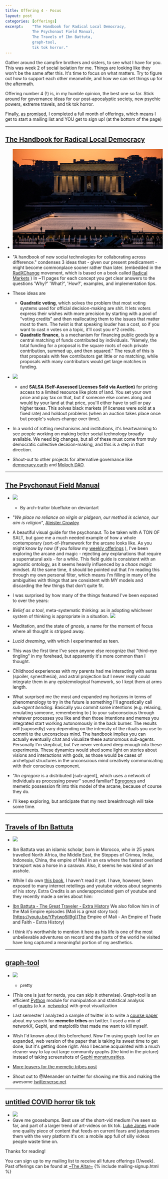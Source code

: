 ```yaml
---
title: Offering 4 - Focus 
layout: post
categories: [offerings]
excerpt:    "The Handbook for Radical Local Democracy, 
            The Psychonaut Field Manual, 
            The Travels of Ibn Battuta, 
            graph-tool, 
            tik tok horror."
---
```

Gather around the campfire brothers and sisters, to see what I have for you. This was week 2 of social isolation for me. Things are looking like they won't be the same after this. It's time to focus on what matters. Try to figure out how to support each other meanwhile, and how we can set things up for the aftermath. 

Offering number 4 (!) is, in my humble opinion, the best one so far. Stick around for governance ideas for our post-apocalyptic society, new psychic powers, extreme travels, and tik tok horror. 

Finally, [as promised](announcing-weekly-offerings), I completed a full month of offerings, which means I get to start a mailing list and YOU get to sign up! (at the bottom of the page)

***

## [The Handbook for Radical Local Democracy](https://www.radicalxchange.org/wp-content/uploads/2020/02/The_Handbook_for_Radical_Local_Democracy.pdf)
- ![](/assets/img/govbuilding.jpg)
- "A handbook of new social technologies for collaborating across difference." condenses 3 ideas that - given our present predicament - might become commonplace sooner rather than later. (embedded in the [RadXChange](https://www.radicalxchange.org/resources/) movement, which is based on a book called [Radical Markets](https://www.goodreads.com/book/show/36515770-radical-markets) ) In ~11 pages for each concept you get clear answers to the questions 'Why?' 'What?', 'How?', examples, and implementation tips.
- These ideas are 
    - __Quadratic voting__, which solves the problem that most voting systems used for official decision-making are shit. It lets voters express their wishes with more precision by starting with a pool of "voting credits" and then reallocating them to the issues that matter most to them. The twist is that speaking louder has a cost, so if you want to cast n votes on a topic, it'll cost you n^2 credits.
    - __Quadratic finance__, is a mechanism for financing public goods by a central matching of funds contributed by individuals. "Namely, the total funding for a proposal is the square roots of each private contribution, summed up, and then squared." The result of this is that proposals with few contributors get little or no matching, while proposals with many contributors would get large matches in funding.
- ![](https://firebasestorage.googleapis.com/v0/b/firescript-577a2.appspot.com/o/imgs%2Fapp%2Fxiqo%2F1mm5Hin-0h?alt=media&token=8a45f7e6-926f-48b9-9b59-0b93a8a0d0a0)
    - and __SALSA (Self-Assessed Licenses Sold via Auction)__ for pricing access to a limited resource like plots of land. You set your own price and pay tax on that, but if someone else comes along and would by your land at that price, you'll either have to sell or pay higher taxes. This solves black markets (if licenses were sold at a fixed rate) and holdout problems (when an auction takes place once but people's values change over time).
- In a world of rotting mechanisms and institutions, it's heartwarming to see people working on making better social technology broadly available. We need big changes, but all of these must come from truly democratic collective decision-making, and this is a step in that direction.

- Shout-out to other projects for alternative governance like [democracy.earth](https://democracy.earth/) and [Moloch DAO](https://twitter.com/MolochDAO).

***

## [The Psychonaut Field Manual](https://www.deviantart.com/bluefluke/art/The-Psychonaut-Field-Manual-FOURTH-PDF-EDITION-530005584)
- ![](https://firebasestorage.googleapis.com/v0/b/firescript-577a2.appspot.com/o/imgs%2Fapp%2Fxiqo%2FN2pIErRUSb?alt=media&token=594ebc39-5a7b-4bda-a2db-1c341f10d6d3)
    - By arch-traitor bluefluke on deviantart
- "_We place no reliance on virgin or pidgeon, our method is science, our aim is religion_", [Aleister Crowley](https://www.youtube.com/watch?v=GKesZXudgCo&t=9s)
- A beautiful visual guide for the psychonaut. To be taken with A TON OF SALT, but gave me a much needed example of how a whole contemporary (sort-of-)framework for the arcane looks like. As you might know by now (if you follow my [weekly offerings](the-altar) ), I've been exploring the arcane and magic - rejecting any explanations that require a supernatural axis - for a while. This field guide is consistent with an agnostic ontology, as it seems heavily influenced by a _chaos magic_ mindset. At the same time, it should be pointed out that I'm reading this through my own personal filter, which means I'm filling in many of the ambiguities with things that are consistent with MY models and discarding the few things that don't quite fit.

- I was surprised by how many of the things featured I've been exposed to over the years:
 - _Belief as a tool_, meta-systematic thinking: as in adopting whichever system of thinking is appropriate in a situation.
  ![](https://firebasestorage.googleapis.com/v0/b/firescript-577a2.appspot.com/o/imgs%2Fapp%2Fxiqo%2FN-YN2jJoNI?alt=media&token=31c24473-0761-48d6-a6a3-65559bab7684)
 - Meditation, and the state of _gnosis_, a name for the moment of focus where all thought is stripped away.
 - _Lucid dreaming_, with which I experimented as teen.
 - This was the first time I've seen anyone else recognize that "third-eye tingling" in my forehead, but apparently it's more common than I thought. 
 - Childhood experiences with my parents had me interacting with auras (spoiler, synesthesia), and astral projection but I never really could integrate them in any epistemological framework, so I kept them at arms length.
 
- What surprised me the most and expanded my horizons in terms of phenomenology to try in the future is something I'll agnostically call _sub-agent bending_. Basically you commit some intentions (e.g. relaxing, emulating someone, remembering to ) to your subconscious through whatever processes you like and then those intentions and memes you integrated start working autonomously in the back burner. The results will (suposedly) vary depending on the intensity of the rituals you use to commit to the unconscious mind. The handbook implies you can actually eventually chat and visualize these autonomous sub-agents. Personally I'm skeptical, but I've never ventured deep enough into these experiments. These dynamics would shed some light on stories about visions and interactions with gods, as those would be cases of archetypal structures in the unconscious mind creatively communicating with their conscious component.

- "An _egregore_ is a distributed [sub-agent], which uses a network of individuals as processing power" sound familiar? [Egregores](https://exploringegregores.wordpress.com/) and memetic possession fit into this model of the arcane, because of course they do. 
- I'll keep exploring, but anticipate that my next breakthrough will take some time.

***

## [Travels of Ibn Battuta](https://orias.berkeley.edu/resources-teachers/travels-ibn-battuta)
- ![](https://firebasestorage.googleapis.com/v0/b/firescript-577a2.appspot.com/o/imgs%2Fapp%2Fxiqo%2Frv49vN8C50?alt=media&token=06c3da21-15c1-4775-be87-5496d8e0ee2d)
- Ibn Battuta was an islamic scholar, born in Morocco, who in 25 years travelled North Africa, the Middle East, the Steppes of Crimea, India, Indonesia, China, the empire of Mali in an era where the fastest overland transport was a horse in a caravan. Also, it seems he was kind of an asshole.
- While I do own [this book](https://www.goodreads.com/book/show/517598.The_Travels_of_Ibn_Battutah), I haven't read it yet. I have, however, been exposed to many internet retellings and youtube videos about segments of his story. Extra Credits is an underappreciated gem of youtube and they recently made a series about him:
- [Ibn Battuta - The Great Traveler - Extra History](https://youtu.be/TEI0sVYKtg8)
We also follow him in of the Mali Empire episodes (Mali is a great story too):
[https://youtu.be/YPytwp5ll9g](The Empire of Mali - An Empire of Trade and Faith - Extra History)

- I think it's worthwhile to mention it here as his life is one of the most unbelievable adventures on record and the parts of the world he visited have long captured a meaningful portion of my aesthetics.

***

## [graph-tool](https://graph-tool.skewed.de/)
- ![](https://firebasestorage.googleapis.com/v0/b/firescript-577a2.appspot.com/o/imgs%2Fapp%2Fxiqo%2FrV4lyXlybc?alt=media&token=7ff6e6cc-64b0-4c63-9226-0ae541d1368b)
    - pretty
- (This one is just for nerds, you can skip it otherwise). Graph-tool is an efficient [Python](http://www.python.org/) module for manipulation and statistical analysis of [graphs](http://en.wikipedia.org/wiki/Graph_%28mathematics%29) (a.k.a. [networks](http://en.wikipedia.org/wiki/Network_theory)) with great visualization 

- Last semester I analyzed a sample of twitter in to write a [course paper](https://github.com/TheExGenesis/memetic_tribes/blob/master/Memetic%20Tribes%20in%20Twitter%20Mutual%20Networks.pdf) about my search for __memetic tribes__ on twitter. I used a mix of networkX, Gephi, and matplotlib that made me want to kill myself. 
- Wish I'd known about this beforehand. Now I'm using graph-tool for an expanded, web version of the paper that is taking its sweet time to get done, but it's getting done right. Also I became acquainted with a much cleaner way to lay out large community graphs (the kind in the picture) instead of taking screenshots of [Gephi monstruosities](https://twitter.com/ExGenesis/status/1226213714371715074). 

- [More teasers for the memetic tribes post](https://twitter.com/ExGenesis/status/1226558706743201792)
- Shout out to @Menander on twitter for showing me this and making the awesome [twitterverse.net](https://twitterverse.net/)

***

## [untitled COVID horror tik tok](https://www.tiktok.com/@lukemjones/video/6807932031440342277)
- ![](https://firebasestorage.googleapis.com/v0/b/firescript-577a2.appspot.com/o/imgs%2Fapp%2Fxiqo%2Fyef1Hcu-7w?alt=media&token=82312d7e-8404-4287-b33d-f18e5a23d777)
- Gave me goosebumps. Best use of the short-vid medium I've seen so far, and part of a larger trend of art-videos on tik tok. [Luke Jones](https://www.tiktok.com/@lukemjones) made one quality piece of content that feeds on current fears and juxtaposes them with the very platform it's on: a mobile app full of silly videos people waste time on. 



Thanks for reading!

You can sign up to my mailing list to receive all future offerings (1/week). Past offerings can be found at [~The Altar~](/projects/the-altar.md)
{% include mailing-signup.html %}

